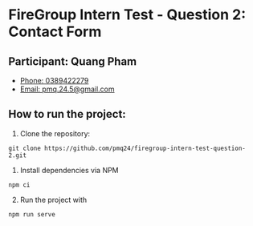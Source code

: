 # FireGroup Intern Test - Question 2: Contact Form

## Participant: Quang Pham

- [Phone: 0389422279](tel:0389422279)
- [Email: pmq.24.5@gmail.com](mailto:pmq.24.5@gmail.com)

## How to run the project:

1. Clone the repository:

```console
git clone https://github.com/pmq24/firegroup-intern-test-question-2.git
```

1. Install dependencies via NPM

```console
npm ci
```

2. Run the project with

```console
npm run serve
```
